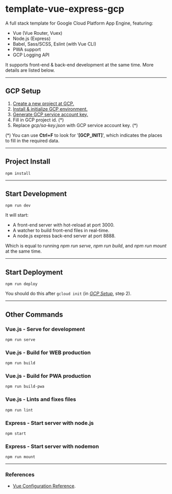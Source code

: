 # template-vue-express-gcp
A full stack template for Google Cloud Platform App Engine, featuring:
- Vue (Vue Router, Vuex)
- Node.js (Express)
- Babel, Sass/SCSS, Eslint (with Vue CLI)
- PWA support
- GCP Logging API

It supports front-end & back-end development at the same time. More details are listed below.

---
## GCP Setup
1. [Create a new project at GCP.](https://cloud.google.com/resource-manager/docs/creating-managing-projects)
2. [Install & initialize GCP environment.](https://cloud.google.com/sdk/docs/quickstart-macos)
3. [Generate GCP service account key.](https://cloud.google.com/logging/docs/reference/libraries#setting_up_authentication)
4. Fill in GCP project id. (\*)
5. Replace *gcp/sa-key.json* with GCP service account key. (\*)

(\*) You can use **Ctrl+F** to look for '**[GCP_INIT]**', which indicates the places to fill in the required data.

---
## Project Install
```
npm install
```

---
## Start Development
```
npm run dev
```
It will start:
- A front-end server with hot-reload at port 3000.
- A watcher to build front-end files in real-time.
- A node.js express back-end server at port 8888.

Which is equal to running *npm run serve*, *npm run build*, and *npm run mount* at the same time.

---
## Start Deployment
```
npm run deploy
```
You should do this after ```gcloud init``` (in [*GCP Setup*](#gcp-setup), step 2).

---
## Other Commands

### Vue.js - Serve for development
```
npm run serve
```

### Vue.js - Build for WEB production
```
npm run build
```

### Vue.js - Build for PWA production
```
npm run build-pwa
```

### Vue.js - Lints and fixes files
```
npm run lint
```

### Express - Start server with node.js
```
npm start
```

### Express - Start server with nodemon
```
npm run mount
```

---

### References
- [Vue Configuration Reference](https://cli.vuejs.org/config/).
